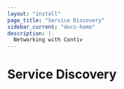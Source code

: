 ```yaml
---
layout: "install"
page_title: "Service Discovery"
sidebar_current: "docs-home"
description: |-
  Networking with Contiv
---
```


# Service Discovery
